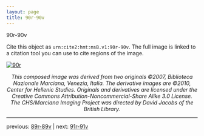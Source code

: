 ```yaml
---
layout: page
title: 90r-90v
---
```


90r-90v

Cite this object as `urn:cite2:hmt:msB.v1:90r-90v`. The full image is linked to a citation tool you can use to cite regions of the image.

[![90r](http://www.homermultitext.org/iipsrv?IIIF=/project/homer/pyramidal/deepzoom/hmt/vbbifolio/v1/vb_89v_90r.tif/full/800,/0/default.jpg)](http://www.homermultitext.org/ict2/?urn=urn:cite2:hmt:vbbifolio.v1:vb_89v_90r) 

<p style="text-align: center; font-style: italic;">This composed image was derived from two originals ©2007, Biblioteca Nazionale Marciana, Venezia, Italia. The derivative images are ©2010, Center for Hellenic Studies. Originals and derivatives are licensed under the Creative Commons Attribution-Noncommercial-Share Alike 3.0 License. The CHS/Marciana Imaging Project was directed by David Jacobs of the British Library.</p>

---

previous: [89r-89v](../89r-89v/) | next: [91r-91v](../91r-91v/)
